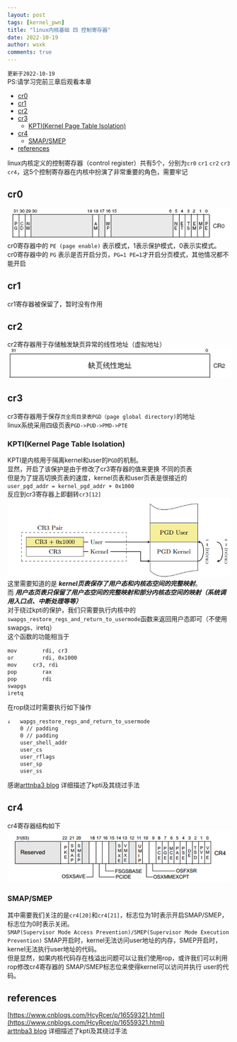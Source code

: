 ```yaml
---
layout: post
tags: [kernel_pwn]
title: "linux内核基础 四 控制寄存器"
date: 2022-10-19
author: wsxk
comments: true
---
```


`更新于2022-10-19`<br>
PS:请学习完前三章后观看本章<br>

- [cr0<br>](#cr0)
- [cr1<br>](#cr1)
- [cr2<br>](#cr2)
- [cr3<br>](#cr3)
  - [KPTI(Kernel Page Table Isolation)<br>](#kptikernel-page-table-isolation)
- [cr4<br>](#cr4)
  - [SMAP/SMEP<br>](#smapsmep)
- [references<br>](#references)

linux内核定义的控制寄存器（control register）共有5个，分别为`cr0` `cr1`
`cr2` `cr3` `cr4`，这5个控制寄存器在内核中扮演了非常重要的角色，需要牢记<br>

## cr0<br>
![](https://raw.githubusercontent.com/wsxk/wsxk_pictures/main/2022-6-27-DNS/o_211023151018_4-5.png)<br>
cr0寄存器中的 `PE (page enable)` 表示模式，1表示保护模式，0表示实模式。<br>
cr0寄存器中的 `PG` 表示是否开启分页，`PG=1 PE=1`才开启分页模式，其他情况都不能开启<br>

## cr1<br>
cr1寄存器被保留了，暂时没有作用<br>

## cr2<br>
cr2寄存器用于存储触发缺页异常的线性地址（虚拟地址）
![](https://raw.githubusercontent.com/wsxk/wsxk_pictures/main/2022-6-27-DNS/o_211023151024_4-6.png)<br>

## cr3<br>
cr3寄存器用于保存`页全局目录表PGD（page global directory)`的地址<br>
linux系统采用四级页表`PGD->PUD->PMD->PTE`<br>
### KPTI(Kernel Page Table Isolation)<br>
KPTI是内核用于隔离kernel和user的`PGD`的机制。<br>
显然，开启了该保护是由于修改了cr3寄存器的值来更换 不同的页表<br>
但是为了提高切换页表的速度，kernel页表和user页表是很接近的<br>
`user_pgd_addr = kernel_pgd_addr + 0x1000`<br>
反应到cr3寄存器上即翻转`cr3[12]`<br>
![](https://raw.githubusercontent.com/wsxk/wsxk_pictures/main/2022-6-27-DNS/Rm8Ti9MpVUZ7fPK.png)<br>
这里需要知道的是 ***kernel页表保存了用户态和内核态空间的完整映射***。<br>
而  ***用户态页表只保留了用户态空间的完整映射和部分内核态空间的映射（系统调用入口点、中断处理等等）***  <br>
对于绕过kpti的保护，我们只需要执行内核中的`swapgs_restore_regs_and_return_to_usermode`函数来返回用户态即可（不使用swapgs、iretq）<br>
这个函数的功能相当于<br>
```
mov        rdi, cr3
or         rdi, 0x1000
mov     cr3, rdi
pop        rax
pop        rdi
swapgs
iretq
```
在rop绕过时需要执行如下操作<br>
```
↓   wapgs_restore_regs_and_return_to_usermode
    0 // padding
    0 // padding
    user_shell_addr
    user_cs
    user_rflags
    user_sp
    user_ss
```
感谢[arttnba3 blog](https://arttnba3.cn/2021/03/03/PWN-0X00-LINUX-KERNEL-PWN-PART-I/#%E8%BF%94%E5%9B%9E%E7%94%A8%E6%88%B7%E6%80%81-with-KPTI-bypass)
详细描述了kpti及其绕过手法<br>

## cr4<br>
cr4寄存器结构如下<br>
![](https://raw.githubusercontent.com/wsxk/wsxk_pictures/main/2022-6-27-DNS/2520882-20220305153025181-197890540.png)<br>
### SMAP/SMEP<br>
其中需要我们关注的是`cr4[20]`和`cr4[21]`，标志位为1时表示开启SMAP/SMEP，标志位为0时表示关闭。<br>
`SMAP(Supervisor Mode Access Prevention)/SMEP(Supervisor Mode Execution Prevention)` SMAP开启时，kernel无法访问user地址的内存，SMEP开启时，kernel无法执行user地址的代码。<br>
但是显然，如果内核代码存在栈溢出问题可以让我们使用rop，或许我们可以利用rop修改cr4寄存器的 SMAP/SMEP标志位来使得kernel可以访问并执行 user的代码。<br>



## references<br>
[https://www.cnblogs.com/HcyRcer/p/16559321.html](https://www.cnblogs.com/HcyRcer/p/16559321.html)<br>
[arttnba3 blog](https://arttnba3.cn/2021/03/03/PWN-0X00-LINUX-KERNEL-PWN-PART-I/#%E8%BF%94%E5%9B%9E%E7%94%A8%E6%88%B7%E6%80%81-with-KPTI-bypass)
详细描述了kpti及其绕过手法